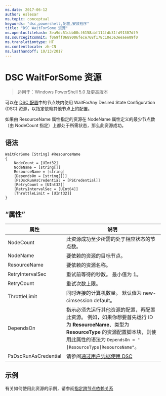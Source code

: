 ```yaml
---
ms.date: 2017-06-12
author: eslesar
ms.topic: conceptual
keywords: "dsc,powershell,配置,安装程序"
title: "DSC WaitForSome 资源"
ms.openlocfilehash: 3ea9dc51cbb00cf6158abf114fdb31fd91307df9
ms.sourcegitcommit: f069ff0689006fece768f178c10e3e3eeaee09f0
ms.translationtype: HT
ms.contentlocale: zh-CN
ms.lasthandoff: 10/13/2017
---
```

# <a name="dsc-waitforsome-resource"></a>DSC WaitForSome 资源

> 适用于：Windows PowerShell 5.0 及更高版本

可以在 [DSC 配置](configurations.md)中的节点块内使用 WaitForAny Desired State Configuration (DSC) 资源，以指定依赖其他节点上的配置。

如果由 ResourceName 属性指定的资源在 NodeName 属性定义的最少节点数（由 NodeCount 指定）上都处于所需状态，那么此资源成功。 


## <a name="syntax"></a>语法

```
WaitForSome [String] #ResourceName
{
    NodeCount = [UInt32]
    NodeName = [string[]]
    ResourceName = [string]
    [DependsOn = [string[]]]
    [PsDscRunAsCredential = [PSCredential]]
    [RetryCount = [UInt32]]
    [RetryIntervalSec = [UInt64]]
    [ThrottleLimit = [UInt32]]
}
```

## <a name="properties"></a>“属性”

|  属性  |  说明   | 
|---|---| 
| NodeCount| 此资源成功至少所需的处于相应状态的节点数。|
| NodeName| 要依赖的资源的目标节点。| 
| ResourceName| 要依赖的资源名称。| 
| RetryIntervalSec| 重试前等待的秒数。 最小值为 1。| 
| RetryCount| 重试次数上限。| 
| ThrottleLimit| 同时连接的计算机数量。 默认值为 new-cimsession default。| 
| DependsOn | 指示必须先运行其他资源的配置，再配置此资源。 例如，如果你想要首先运行 ID 为 __ResourceName__、类型为 __ResourceType__ 的资源配置脚本块，则使用此属性的语法为 `DependsOn = "[ResourceType]ResourceName"`。|
| PsDscRunAsCredential | 请参阅[通过用户凭据使用 DSC](https://docs.microsoft.com/en-us/powershell/dsc/runasuser) |


## <a name="example"></a>示例

有关如何使用此资源的示例，请参阅[指定跨节点依赖关系](crossNodeDependencies.md)

